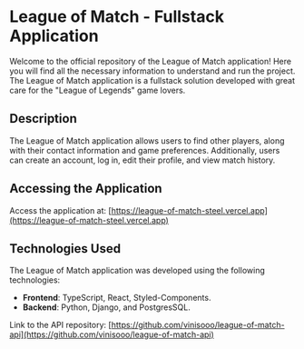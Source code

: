 # League of Match - Fullstack Application

Welcome to the official repository of the League of Match application! Here you will find all the necessary information to understand and run the project. The League of Match application is a fullstack solution developed with great care for the "League of Legends" game lovers.

## Description

The League of Match application allows users to find other players, along with their contact information and game preferences. Additionally, users can create an account, log in, edit their profile, and view match history.

## Accessing the Application

Access the application at: [https://league-of-match-steel.vercel.app](https://league-of-match-steel.vercel.app)

## Technologies Used

The League of Match application was developed using the following technologies:

- **Frontend**: TypeScript, React, Styled-Components.
- **Backend**: Python, Django, and PostgresSQL.

Link to the API repository: [https://github.com/vinisooo/league-of-match-api](https://github.com/vinisooo/league-of-match-api)
